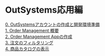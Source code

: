 # OutSystems応用編
[0. OutSystemsアカウントの作成と開発環境準備](./Contents/0.%20OutSystemsアカウントの作成と開発環境準備.md)<br>
[1. Order Management 概要](./Contents/1.%20Order%20Management%20概要.md)<br>
[2. Order Management Appの作成](./Contents/2.%20Order%20Management%20Appの作成.md)<br>
[3. 注文のフィルタリング](./Contents/3.%20注文のフィルタリング.md)<br>
[4. 商品カタログの表示](./Contents/4.%20商品カタログの表示.md)<br>
